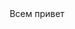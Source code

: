 <html>
  <head>
    <head>
      <body>
        <center>
        Всем привет
        </center>
        </body>
      </html>
